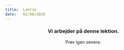 ```yaml
---
title:  Lektie
date:   02/06/2018
---
```


### <center>Vi arbejder på denne lektion.</center>
<center>Prøv igen senere.</center>